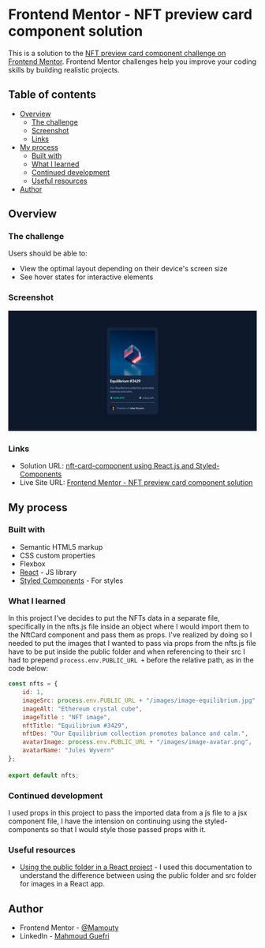 # Frontend Mentor - NFT preview card component solution

This is a solution to the [NFT preview card component challenge on Frontend Mentor](https://www.frontendmentor.io/challenges/nft-preview-card-component-SbdUL_w0U). Frontend Mentor challenges help you improve your coding skills by building realistic projects. 

## Table of contents

- [Overview](#overview)
  - [The challenge](#the-challenge)
  - [Screenshot](#screenshot)
  - [Links](#links)
- [My process](#my-process)
  - [Built with](#built-with)
  - [What I learned](#what-i-learned)
  - [Continued development](#continued-development)
  - [Useful resources](#useful-resources)
- [Author](#author)


## Overview

### The challenge

Users should be able to:

- View the optimal layout depending on their device's screen size
- See hover states for interactive elements

### Screenshot

![](./public/images/Frontend%20Mentor%20NFT%20preview%20card%20component.png)


### Links

- Solution URL: [nft-card-component using React.js and Styled-Components](https://www.frontendmentor.io/solutions/nftcardcomponent-using-reactjs-and-styledcomponents-solO_ojJYA)
- Live Site URL: [Frontend Mentor - NFT preview card component solution](https://mamouty.github.io/nft-card-component/)

## My process

### Built with

- Semantic HTML5 markup
- CSS custom properties
- Flexbox
- [React](https://reactjs.org/) - JS library
- [Styled Components](https://styled-components.com/) - For styles

### What I learned

In this project I've decides to put the NFTs data in a separate file, specifically in the nfts.js file inside an object where I would import them to the NftCard component and pass them as props. I've realized by doing so I needed to put the images that I wanted to pass via props from the nfts.js file have to be put inside the public folder and when referencing to their src I had to prepend ```process.env.PUBLIC_URL +```  before the relative path, as in the code below:

```js
const nfts = {
    id: 1,
    imageSrc: process.env.PUBLIC_URL + "/images/image-equilibrium.jpg",
    imageAlt: "Ethereum crystal cube",
    imageTitle : "NFT image",
    nftTitle: "Equilibrium #3429",
    nftDes: "Our Equilibrium collection promotes balance and calm.",
    avatarImage: process.env.PUBLIC_URL + "/images/image-avatar.png",
    avatarName: "Jules Wyvern"  
};

export default nfts;
```

### Continued development

I used props in this project to pass the imported data from a js file to a jsx component file, I have the intension on continuing using the styled-components so that I would style those passed props with it.


### Useful resources

- [Using the public folder in a React project](https://create-react-app.dev/docs/using-the-public-folder) - I used this documentation to understand the difference between using the public folder and src folder for images in a React app.

## Author

- Frontend Mentor - [@Mamouty](https://www.frontendmentor.io/profile/Mamouty)
- LinkedIn - [Mahmoud Guefri](https://www.linkedin.com/in/mahmoud-guefri-6b0269193/)

